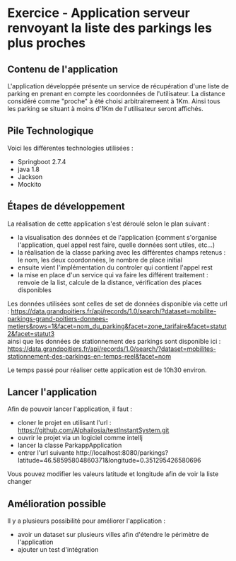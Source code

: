 # Exercice - Application serveur renvoyant la liste des parkings les plus proches

## Contenu de l'application  

L'application développée présente un service de récupération d'une liste de parking en prenant en compte les coordonnées de l'utilisateur. La distance considéré comme "proche" à été choisi arbitrairemeent à 1Km. Ainsi tous les parking se situant à moins d'1Km de l'utilisateur seront affichés.

## Pile Technologique

Voici les différentes technologies utilisées :

- Springboot 2.7.4
- java 1.8
- Jackson
- Mockito

## Étapes de développement

La réalisation de cette application s'est déroulé selon le plan suivant :

- la visualisation des données et de l'application (comment s'organise l'application, quel appel rest faire, quelle données sont utiles, etc...)
- la réalisation de la classe parking avec les différentes champs retenus : le nom, les deux coordonnées, le nombre de place initial
- ensuite vient l'implémentation du controler qui contient l'appel rest
- la mise en place d'un service qui va faire les différent traitement : renvoie de la list, calcule de la distance, vérification des places disponibles

Les données utilisées sont celles de set de données disponible via cette url : https://data.grandpoitiers.fr/api/records/1.0/search/?dataset=mobilite-parkings-grand-poitiers-donnees-metiers&rows=1&facet=nom_du_parking&facet=zone_tarifaire&facet=statut2&facet=statut3  
ainsi que les données de stationnement des parkings sont disponible ici : https://data.grandpoitiers.fr/api/records/1.0/search/?dataset=mobilites-stationnement-des-parkings-en-temps-reel&facet=nom

Le temps passé pour réaliser cette application est de 10h30 environ.

## Lancer l'application

Afin de pouvoir lancer l'application, il faut :

- cloner le projet en utilisant l'url : https://github.com/Alphailosia/testInstantSystem.git
- ouvrir le projet via un logiciel comme intelIj
- lancer la classe ParkappApplication
- entrer l'url suivante http://localhost:8080/parkings?latitude=46.58595804860371&longitude=0.351295426580696

Vous pouvez modifier les valeurs latitude et longitude afin de voir la liste changer

## Amélioration possible

Il y a plusieurs possibilité pour améliorer l'application :

- avoir un dataset sur plusieurs villes afin d'étendre le périmètre de l'application
- ajouter un test d'intégration
